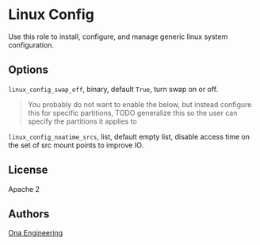 Linux Config
============

Use this role to install, configure, and manage generic linux system configuration.

Options
-------

`linux_config_swap_off`, binary, default `True`, turn swap on or off.

> You probably do not want to enable the below, but instead configure this for specific partitions, TODO generalize this so the user can specify the partitions it applies to

`linux_config_noatime_srcs`, list, default empty list, disable access time on the set of src mount points to improve IO.

License
-------

Apache 2

Authors
-------

[Ona Engineering](https://ona.io)
